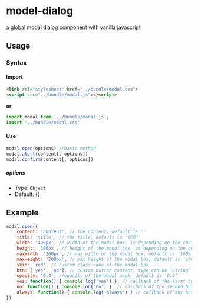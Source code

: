 # model-dialog
a global modal dialog component with vanilla javascript


## Usage

### Syntax

#### Import
```html
<link rel="stylesheet" href="../bundle/modal.css">
<script src="../bundle/modal.js"></script>
```

**or**

```js
import modal from '../bundle/modal.js';
import '../bundle/modal.css'
```

#### Use

```js
modal.open(options) //basic method
modal.alert(content[, options]) 
modal.confirm(content[, options]) 
```

##### options

* Type: `Object`
* Default: {}
## Example

```js
modal.open({
    content: 'content', // the content, default is ''
    title: 'title', // the title, default is '信息'
    width: '400px', // width of the modal box, is depending on the content 
    height: '300px', // height of the modal box, is depending on the content 
    maxWidth: '200px', // max width of the modal box, default is '100%'
    maxHeight: '200px', // max height of the modal box, default is '100%'
    skin: 'red', // custom class name of the modal box
    btn: ['yes', 'no'], // custom button content, type can be `String` or `Array`, default is '确定' (confirm method default is ['确定', '取消'])
    opacity: '0.4', //opacity of the modal mask, default is '0.3'
    yes: function() { console.log('yes') }, // callback of the first button
    no: function() { console.log('no') }, // callback of the second button
    always: function() { console.log('always') } // callback of any button
})
```